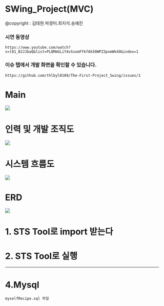 # SWing_Project(MVC)
 @copyright :  김태현.박경미.최지석.송예진
 ### 시연 동영상 
    https://www.youtube.com/watch?v=l81_BJJJbaQ&list=PLQMmGLiY4vSsomFYkfAk50WPZ3pxmWk4O&index=1

 ### 이슈 탭에서 개발 화면을 확인할 수 있습니다. 
    https://github.com/thlbyl0109/The-First-Project_Swing/issues/1
 
# Main
 
  
  
  <img src ="https://github.com/thlbyl0109/The-First-Project_Swing/blob/master/document/main.png">
     
     
     
     
 # 인력 및 개발 조직도
      
        
 <img src ="https://github.com/thlbyl0109/Web_Project/blob/main/document/ourteam.png">
 
 
 # 시스템 흐름도
   
   <img src ="https://github.com/thlbyl0109/The-First-Project_Swing/blob/master/document/SystemFlow.jpeg">
 
 # ERD 
   <img src ="https://github.com/thlbyl0109/The-First-Project_Swing/blob/master/document/ERD.png">
   
 # 
 

# 1. STS Tool로 import 받는다 
  
# 2. STS Tool로 실행 
 


****

# 4.Mysql

    myselfRecipe.sql 파일

